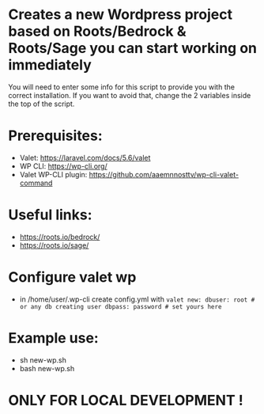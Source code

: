 # Creates a new Wordpress project based on Roots/Bedrock & Roots/Sage you can start working on immediately

You will need to enter some info for this script to provide you with the correct installation.
If you want to avoid that, change the 2 variables inside the top of the script. 

# Prerequisites: 
 - Valet: https://laravel.com/docs/5.6/valet
 - WP CLI: https://wp-cli.org/
 - Valet WP-CLI plugin: https://github.com/aaemnnosttv/wp-cli-valet-command 


# Useful links:
 - https://roots.io/bedrock/
 - https://roots.io/sage/

# Configure valet wp
- in /home/user/.wp-cli create config.yml with 
`valet new:
  dbuser: root # or any db creating user
  dbpass: password # set yours here`
# Example use:
 - sh new-wp.sh
 - bash new-wp.sh

# ONLY FOR LOCAL DEVELOPMENT !
